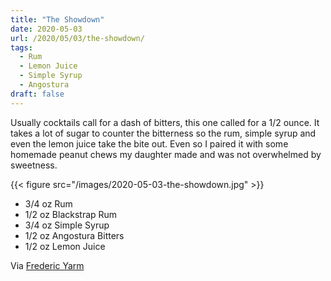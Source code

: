 ```yaml
---
title: "The Showdown"
date: 2020-05-03
url: /2020/05/03/the-showdown/
tags:
  - Rum
  - Lemon Juice
  - Simple Syrup
  - Angostura
draft: false
---
```


Usually cocktails call for a dash of bitters, this one called for a 1/2 ounce. It takes a lot of sugar to counter the bitterness so the rum, simple syrup and even the lemon juice take the bite out. Even so I paired it with some homemade peanut chews my daughter made and was not overwhelmed by sweetness. 

{{< figure src="/images/2020-05-03-the-showdown.jpg" >}}

* 3/4 oz Rum
* 1/2 oz Blackstrap Rum
* 3/4 oz Simple Syrup
* 1/2 oz Angostura Bitters
* 1/2 oz Lemon Juice

Via [Frederic Yarm](http://cocktailvirgin.blogspot.com/2019/05/the-showdown.html)

